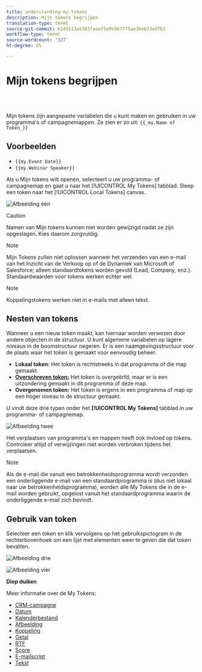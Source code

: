 ```yaml
---
title: understanding-my-tokens
description: Mijn tokens begrijpen
translation-type: tm+mt
source-git-commit: e149133a5383faaef5e9c9b7775ae36e633ed7b1
workflow-type: tm+mt
source-wordcount: '327'
ht-degree: 0%

---
```



# Mijn tokens begrijpen

<br> 

Mijn tokens zijn aangepaste variabelen die u kunt maken en gebruiken in uw programma&#39;s of campagnemappen. Ze zien er zo uit: `{{_my.Name of Token_}}`

## Voorbeelden

* `{{my.Event Date}}`
* `{{my.Webinar Speaker}}`

Als u Mijn tokens wilt openen, selecteert u uw programma- of campagnemap en gaat u naar het [!UICONTROL My Tokens] tabblad. Sleep een token naar het [!UICONTROL Local Tokens] canvas.

![Afbeelding één](/help/sky/assets/my-tokens/understanding-my-tokens/understanding-my-tokens-1.png)

>[!CAUTION]
>
>Namen van Mijn tokens kunnen niet worden gewijzigd nadat ze zijn opgeslagen. Kies daarom zorgvuldig.

>[!NOTE]
>
>Mijn Tokens zullen niet oplossen wanneer het verzenden van een e-mail van het Inzicht van de Verkoop op of de Dynamiek van Microsoft of Salesforce; alleen standaardtokens worden gevuld (Lead, Company, enz.). Standaardwaarden voor tokens werken echter wel.

>[!NOTE]
>
>Koppelingstokens werken niet in e-mails met alleen tekst.

## Nesten van tokens

Wanneer u een nieuw token maakt, kan hiernaar worden verwezen door andere objecten in de structuur. U kunt algemene variabelen op lagere niveaus in de boomstructuur negeren. Er is een naamgevingsstructuur voor de plaats waar het token is gemaakt voor eenvoudig beheer.

* **Lokaal token:** Het token is rechtstreeks in dat programma of die map gemaakt.
* **[Overschreven token:](/help/sky/override-an-inherited-my-token.md)** Het token is overgeërfd, maar er is een uitzondering gemaakt in dit programma of deze map.
* **Overgenomen token:** Het token is ergens in een programma of map op een hoger niveau in de structuur gemaakt.

U vindt deze drie typen onder het **[!UICONTROL My Tokens]** tabblad in uw programma- of campagnemap.

![Afbeelding twee](/help/sky/assets/my-tokens/understanding-my-tokens/understanding-my-tokens-2.png)

Het verplaatsen van programma&#39;s en mappen heeft ook invloed op tokens. Controleer altijd of verwijzingen niet worden verbroken tijdens het verplaatsen.

>[!NOTE]
>
>Als de e-mail die vanuit een betrokkenheidsprogramma wordt verzonden een onderliggende e-mail van een standaardprogramma is (dus niet lokaal naar uw betrokkenheidsprogramma), worden alle My Tokens die in de e-mail worden gebruikt, opgelost vanuit het standaardprogramma waarin de onderliggende e-mail zich bevindt.

## Gebruik van token

Selecteer een token en klik vervolgens op het gebruikspictogram in de rechterbovenhoek om een lijst met elementen weer te geven die dat token bevatten.

![Afbeelding drie](/help/sky/assets/my-tokens/understanding-my-tokens/understanding-my-tokens-3.png)

![Afbeelding vier](/help/sky/assets/my-tokens/understanding-my-tokens/understanding-my-tokens-4.png)

**Diep duiken**

Meer informatie over de My Tokens:

* [CRM-campagne](/help/sky/my-token-crm-campaign.md)
* [Datum](/help/sky/my-token-date.md)
* [Kalenderbestand](/help/sky/my-token-calendar-file.md)
* [Afbeelding](/help/sky/my-token-image.md)
* [Koppeling](/help/sky/my-token-link.md)
* [Getal](/help/sky/my-token-number.md)
* [RTF](/help/sky/my-token-rich-text.md)
* [Score](/help/sky/my-token-score.md)
* [E-mailscript](/help/sky/my-token-email-script.md)
* [Tekst](/help/sky/my-token-text.md)
